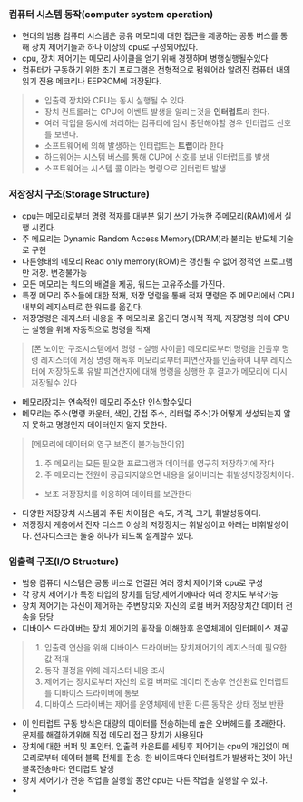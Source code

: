 
### 컴퓨터 시스템 동작(computer system operation)

- 현대의 범용 컴퓨터 시스템은 공유 메모리에 대한 접근을 제공하는 공통 버스를 통해 장치 제어기들과 하나 이상의 cpu로 구성되어있다.
- cpu, 장치 제어기는 메모리 사이클을 얻기 위해 경쟁하며 병행실행될수있다
- 컴퓨터가 구동하기 위한 초기 프로그램은 전형적으로 펌웨어라 알려진 컴퓨터 내의 읽기 전용 메코리나 EEPROM에 저장된다.

> - 입출력 장치와 CPU는 동시 실행될 수 있다.
> - 장치 컨트롤러는 CPU에 이벤트 발생을 알리는것을 **인터럽트**라 한다.
> - 여러 작업을 동시에 처리하는 컴퓨터에 임시 중단해야할 경우 인터럽트 신호를 보낸다.
> - 소프트웨어에 의해 발생하는 인터럽트는 **트랩**이라 한다
> - 하드웨어는 시스템 버스를 통해 CUP에 신호를 보내 인터럽트를 발생
> - 소프트웨어는 시스템 콜 이라는 명령으로 인터럽트 발생

### 저장장치 구조(Storage Structure)

- cpu는 메모리로부터 명령 적재를 대부분 읽기 쓰기 가능한 주메모리(RAM)에서 실행 시킨다.
- 주 메모리는 Dynamic Random Access Memory(DRAM)라 불리는 반도체 기술로 구현
- 다른형태의 메모리 Read only memory(ROM)은 갱신될 수 없어 정적인 프로그램만 저장. 변경불가능
- 모든 메모리는 워드의 배열을 제공, 워드는 고유주소를 가진다.
- 특정 메모리 주소들에 대한 적재, 저장 명령을 통해 적재 명령은 주 메모리에서 CPU 내부의 레지스터로 한 워드를 옮긴다.
- 저장명령은 레지스터 내용을 주 메모리로 옮긴다
  명시적 적재, 저장명령 외에 CPU는 실행을 위해 자동적으로 명령을 적재

> [폰 노이만 구조시스템에서 명령 - 실행 사이클]
> 메모리로부터 명령을 인출후 명령 레지스터에 저장
> 명령 해독후 메모리로부터 피연산자를 인출하여 내부 레지스터에 저장하도록 유발
> 피연산자에 대해 명령을 싱행한 후 결과가 메모리에 다시 저장될수 있다

- 메모리장치는 연속적인 메모리 주소만 인식할수있다
- 메모리는 주소(명령 카운터, 색인, 간접 주소, 리터럴 주소)가 어떻게 생성되는지 알지 못하고 명령인지 데이터인지 알지 못한다.

>[메모리에 데이터의 영구 보존이 불가능한이유]
>1. 주 메모리는 모든 필요한 프로그램과 데이터를 영구히 저장하기에 작다
>2. 주 메모리는 전원이 공급되지않으면 내용을 잃어버리는 휘발성저장장치이다.
> 
> - 보조 저장장치를 이용하여 데이터를 보관한다

- 다양한 저장장치 시스템과 주된 차이점은 속도, 가격, 크기, 휘발성등이다.
- 저장장치 계층에서 전자 디스크 이상의 저장장치는 휘발성이고 아래는 비휘발성이다. 전자디스크는 둘중 하나가 되도록 설계할수 있다.

### 입출력 구조(I/O Structure)

- 범용 컴퓨터 시스템은 공통 버스로 연결된 여러 장치 제어기와 cpu로 구성
- 각 장치 제어기가 특정 타입의 장치를 담당,제어기에따라 여러 장치도 부착가능
- 장치 제어기는 자신이 제어하는 주변장치와 자신의 로컬 버커 저장장치간 데이터 전송을 담당
- 디바이스 드라이버는 장치 제어기의 동작을 이해한후 운영체제에 인터페이스 제공

>1. 입출력 연산을 위해 디바이스 드라이버는 장치제어기의 레지스터에 필요한 값 적재
>2. 동작 결정을 위해 레지스터 내용 조사
>3. 제어기는 장치로부터 자신의 로컬 버퍼로 데이터 전송후 연산완료 인터럽트를 디바이스 드라이버에 통보
>4. 디바이스 드라이버는 제어를 운영체제에 반환 다른 동작은 상태 정보 반환

- 이 인터럽트 구동 방식은 대량의 데이터를 전송하는데 높은 오버헤드를 초래한다. 문제를 해결하기위해 직접 메모리 접근 장치가 사용된다
- 장치에 대한 버퍼 및 포인터, 입출력 카운트를 세팅후 제어기는 cpu의 개입없이 메모리로부터 데이터 블록 전체를 전송. 한 바이트마다 인터럽트가 발생하는것이 아닌 블록전송마다 인터럽트 발생
- 장치 제어기가 전송 작업을 실행할 동안 cpu는 다른 작업을 실행할 수 있다.
- 